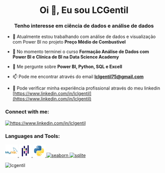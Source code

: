 
<h1 align="center">Oi 👋, Eu sou LCGentil</h1>
<h3 align="center">Tenho interesse em ciência de dados e análise de dados</h3>

- 🔭 Atualmente estou trabalhando com análise de dados e visualização com Power BI no projeto **Preço Médio de Combustivel**

- 🌱 No momento terminei o curso **Formação Análise de Dados com Power BI e Clínica de BI na Data Science Academy**

- 💬 Me pergunte sobre **Power BI, Python, SQL e Excell**

- 📫 Pode me encontrar através do email **lclgentil75@gmail.com**

- 📄 Pode verificar minha experiência profissional através do meu linkedin [https://www.linkedin.com/in/lclgentil](https://www.linkedin.com/in/lclgentil)

<h3 align="left">Connect with me:</h3>
<p align="left">
<a href="https://linkedin.com/in/https://www.linkedin.com/in/lclgentil" target="blank"><img align="center" src="https://raw.githubusercontent.com/rahuldkjain/github-profile-readme-generator/master/src/images/icons/Social/linked-in-alt.svg" alt="https://www.linkedin.com/in/lclgentil" height="30" width="40" /></a>
</p>

<h3 align="left">Languages and Tools:</h3>
<p align="left"> <a href="https://www.mysql.com/" target="_blank" rel="noreferrer"> <img src="https://raw.githubusercontent.com/devicons/devicon/master/icons/mysql/mysql-original-wordmark.svg" alt="mysql" width="40" height="40"/> </a> <a href="https://pandas.pydata.org/" target="_blank" rel="noreferrer"> <img src="https://raw.githubusercontent.com/devicons/devicon/2ae2a900d2f041da66e950e4d48052658d850630/icons/pandas/pandas-original.svg" alt="pandas" width="40" height="40"/> </a> <a href="https://www.python.org" target="_blank" rel="noreferrer"> <img src="https://raw.githubusercontent.com/devicons/devicon/master/icons/python/python-original.svg" alt="python" width="40" height="40"/> </a> <a href="https://seaborn.pydata.org/" target="_blank" rel="noreferrer"> <img src="https://seaborn.pydata.org/_images/logo-mark-lightbg.svg" alt="seaborn" width="40" height="40"/> </a> <a href="https://www.sqlite.org/" target="_blank" rel="noreferrer"> <img src="https://www.vectorlogo.zone/logos/sqlite/sqlite-icon.svg" alt="sqlite" width="40" height="40"/> </a> </p>

<p><img align="center" src="https://github-readme-stats.vercel.app/api/top-langs?username=lcgentil&show_icons=true&locale=en&layout=compact" alt="lcgentil" /></p>




<!---
- 👋 Hi, I’m @LCGentil
- 👀 I’m interested in ...
- 🌱 I’m currently learning ...
- 💞️ I’m looking to collaborate on ...
- 📫 How to reach me ...


LCGentil/LCGentil is a ✨ special ✨ repository because its `README.md` (this file) appears on your GitHub profile.
You can click the Preview link to take a look at your changes.
--->
